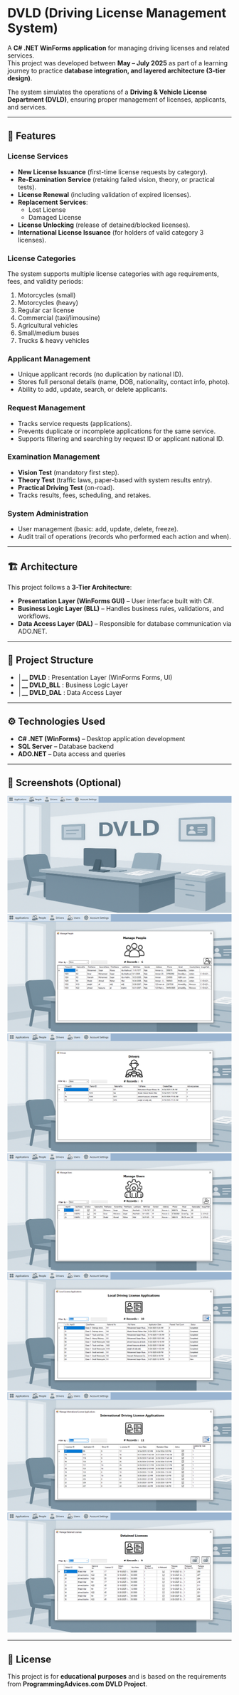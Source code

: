 # DVLD (Driving License Management System)

A **C# .NET WinForms application** for managing driving licenses and related services.  
This project was developed between **May – July 2025** as part of a learning journey to practice **database integration, and layered architecture (3-tier design)**.  

The system simulates the operations of a **Driving & Vehicle License Department (DVLD)**, ensuring proper management of licenses, applicants, and services.

---

## 🚀 Features

### License Services
- **New License Issuance** (first-time license requests by category).
- **Re-Examination Service** (retaking failed vision, theory, or practical tests).
- **License Renewal** (including validation of expired licenses).
- **Replacement Services**:
  - Lost License  
  - Damaged License
- **License Unlocking** (release of detained/blocked licenses).
- **International License Issuance** (for holders of valid category 3 licenses).

### License Categories
The system supports multiple license categories with age requirements, fees, and validity periods:
1. Motorcycles (small)  
2. Motorcycles (heavy)  
3. Regular car license  
4. Commercial (taxi/limousine)  
5. Agricultural vehicles  
6. Small/medium buses  
7. Trucks & heavy vehicles  

### Applicant Management
- Unique applicant records (no duplication by national ID).  
- Stores full personal details (name, DOB, nationality, contact info, photo).  
- Ability to add, update, search, or delete applicants.  

### Request Management
- Tracks service requests (applications).  
- Prevents duplicate or incomplete applications for the same service.  
- Supports filtering and searching by request ID or applicant national ID.  

### Examination Management
- **Vision Test** (mandatory first step).  
- **Theory Test** (traffic laws, paper-based with system results entry).  
- **Practical Driving Test** (on-road).  
- Tracks results, fees, scheduling, and retakes.  

### System Administration
- User management (basic: add, update, delete, freeze).  
- Audit trail of operations (records who performed each action and when).  

---

## 🏗️ Architecture

This project follows a **3-Tier Architecture**:

- **Presentation Layer (WinForms GUI)** – User interface built with C#.  
- **Business Logic Layer (BLL)** – Handles business rules, validations, and workflows.  
- **Data Access Layer (DAL)** – Responsible for database communication via ADO.NET.  

---

## 📂 Project Structure
- **│__ DVLD** : Presentation Layer (WinForms Forms, UI)
- **│__ DVLD_BLL** : Business Logic Layer
- **│__ DVLD_DAL** : Data Access Layer

---

## ⚙️ Technologies Used

- **C# .NET (WinForms)** – Desktop application development  
- **SQL Server** – Database backend  
- **ADO.NET** – Data access and queries  

---

## 📸 Screenshots (Optional)

![Screenshot 1](Screenshots/Screenshot%202025-09-27%20154249.png)
![Screenshot 2](Screenshots/Screenshot%202025-09-27%20154327.png)
![Screenshot 3](Screenshots/Screenshot%202025-09-27%20154454.png)
![Screenshot 4](Screenshots/Screenshot%202025-09-27%20154519.png)
![Screenshot 5](Screenshots/Screenshot%202025-09-27%20154554.png)
![Screenshot 6](Screenshots/Screenshot%202025-09-27%20154621.png)
![Screenshot 7](Screenshots/Screenshot%202025-09-27%20154703.png)

---

## 📜 License

This project is for **educational purposes** and is based on the requirements from **ProgrammingAdvices.com DVLD Project**.  
